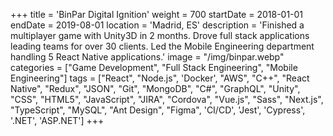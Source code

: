 +++
title = 'BinPar Digital Ignition'
weight = 700
startDate = 2018-01-01
endDate = 2019-08-01
location = 'Madrid, ES'
description = 'Finished a multiplayer game with Unity3D in 2 months. Drove full stack applications leading teams for over 30 clients. Led the Mobile Engineering department handling 5 React Native applications.'
image = "/img/binpar.webp"
categories = ["Game Development", "Full Stack Engineering", "Mobile Engineering"]
tags = ["React", "Node.js", 'Docker', "AWS", "C++", "React Native", "Redux", "JSON", "Git", "MongoDB", "C#", "GraphQL", "Unity", "CSS", "HTML5", "JavaScript", "JIRA", "Cordova", "Vue.js", "Sass", "Next.js", "TypeScript", "MySQL", "Ant Design", "Figma", 'CI/CD', 'Jest', 'Cypress', '.NET', 'ASP.NET']
+++
